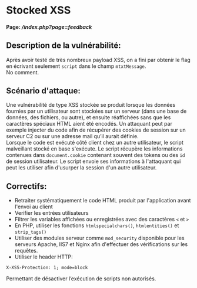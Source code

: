 # Stocked XSS

#### Page: _/index.php?page=feedback_


## Description de la vulnérabilité:
Après avoir testé de très nombreux payload XSS, on a fini par obtenir le flag
en écrivant seulement `script` dans le champ `mtxtMessage`.  
No comment.

## Scénario d'attaque:
Une vulnérabilité de type XSS stockée se produit lorsque les données fournies par un utilisateur sont stockées sur un serveur (dans une base de données, des fichiers, ou autre), et ensuite réaffichées sans que les caractères spéciaux HTML aient été encodés.
Un attaquant peut par exemple injecter du code afin de récupérer des cookies de session sur un serveur C2 ou sur une adresse mail qu’il aurait définie.  
Lorsque le code est exécuté côté client chez un autre utilisateur, le script
malveillant stocké en base s'exécute. Le script récupère les informations
contenues dans `document.cookie` contenant souvent des tokens ou des
`id` de session utilisateur. Le script envoie ses informations à l'attaquant
qui peut les utiliser afin d'usurper la session d'un autre utilisateur.



## Correctifs:
- Retraiter systématiquement le code HTML produit par l'application avant l'envoi
au client
- Verifier les entrées utilisateurs
- Filtrer les variables affichées ou enregistrées avec des caractères `<` et `>`
- En PHP, utiliser les fonctions `htmlspecialchars()`​, `htmlentities()​` et `strip_tags()`
- Utiliser des modules serveur comme `mod_security` disponible pour les serveurs Apache, IIS7 et Nginx afin d'effectuer des vérifications sur les requêtes.
- Utiliser le header HTTP:
```
X-XSS-Protection: 1; mode=block
```
Permettant de désactiver l’exécution de scripts non autorisés.
